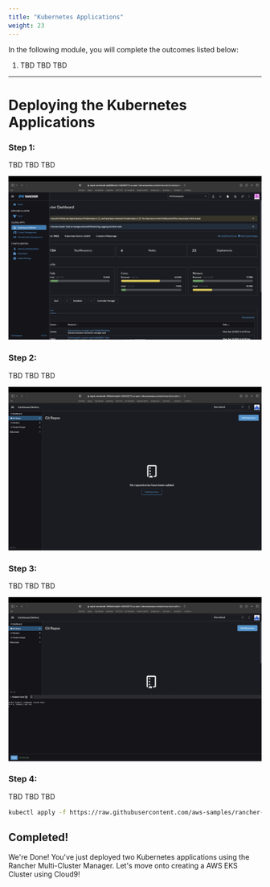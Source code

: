 ```yaml
---
title: "Kubernetes Applications"
weight: 23
---
```


In the following module, you will complete the outcomes listed below:

1. TBD TBD TBD

---


# Deploying the Kubernetes Applications

### Step 1:

TBD TBD TBD

![rancher-fleet-menu](/static/images/content/23-fleet-menu.png)


### Step 2:

TBD TBD TBD

![rancher-fleet-home](/static/images/content/23-fleet-home.png)

### Step 3:

TBD TBD TBD

![rancher-fleet-shell](/static/images/content/23-fleet-shell.png)

### Step 4:

TBD TBD TBD

```bash
kubectl apply -f https://raw.githubusercontent.com/aws-samples/rancher-on-aws-workshop/main/static/fleet/fleet-default.yaml
```

## Completed!

We're Done! You've just deployed two Kubernetes applications using the Rancher Multi-Cluster Manager. Let's move onto creating a AWS EKS Cluster using Cloud9!